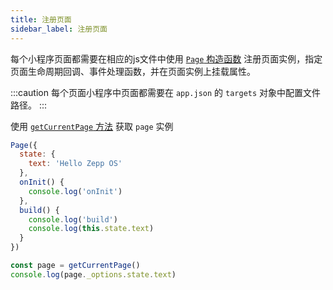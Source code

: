```yaml
---
title: 注册页面
sidebar_label: 注册页面
---
```


每个小程序页面都需要在相应的js文件中使用 [`Page` 构造函数](../../../reference/device-app-api/newAPI/global/Page.mdx) 注册页面实例，指定页面生命周期回调、事件处理函数，并在页面实例上挂载属性。

:::caution
每个页面小程序中页面都需要在 `app.json` 的 `targets` 对象中配置文件路径。
:::

使用 [`getCurrentPage` 方法](../../../reference/device-app-api/newAPI/global/getCurrentPage.mdx) 获取 `page` 实例

```js title="page.js"
Page({
  state: {
    text: 'Hello Zepp OS'
  },
  onInit() {
    console.log('onInit')
  },
  build() {
    console.log('build')
    console.log(this.state.text)
  }
})

const page = getCurrentPage()
console.log(page._options.state.text)
```
